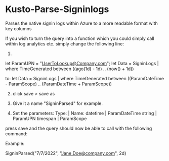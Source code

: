 # Kusto-Parse-Signinlogs
Parses the native signin logs within Azure to a more readable format with key columns

If you wish to turn the query into a function which you could simply call within log analytics etc. simply change the following line:

1.
let ParamUPN = "UserToLookup@Company.com";
let Data =
SigninLogs
| where TimeGenerated between ((ago(1d) - 1d) .. (now() + 1d))

to:
let Data =
SigninLogs
| where TimeGenerated between ((ParamDateTime - ParamScope) .. (ParamDateTime + ParamScope))

2. click save > save as

3. Give it a name "SigninParsed" for example.

4. Set the parameters:
    Type:      |   Name:
    datetime   |   ParamDateTime
    string     |   ParamUPN
    timespan   |   ParamScope
    
press save and the query should now be able to call with the following command:

Example:

SigninParsed("7/7/2022", "Jane.Doe@company.com", 2d)
